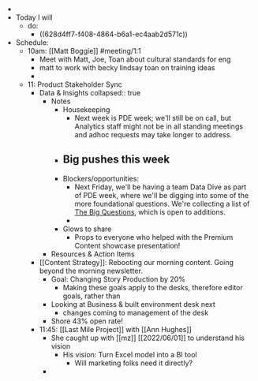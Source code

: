 -
- Today I will
	- do:
		- ((628d4ff7-f408-4864-b6a1-ec4aab2d571c))
- Schedule:
	- 10am: [[Matt Boggie]] #meeting/1:1
		- Meet with Matt, Joe, Toan about cultural standards for eng
		- matt to work with becky lindsay toan on training ideas
		-
	- 11: Product Stakeholder Sync
		- Data & Insights
		  collapsed:: true
			- Notes
				- Housekeeping
					- Next week is PDE week; we'll still be on call, but Analytics staff might not be in all standing meetings and adhoc requests may take longer to address.
				- Big pushes this week
					-
				- Blockers/opportunities:
					- Next Friday, we'll be having a team Data Dive as part of PDE week, where we'll be digging into some of the more foundational questions. We're collecting a list of [The Big Questions](https://docs.google.com/spreadsheets/d/1UrpFHDc_HRdXwicWLIFFuTQY7TvQIWCha-1DaQpoEPE/edit#gid=0), which is open to additions.
					-
				- Glows to share
					- Props to everyone who helped with the Premium Content showcase presentation!
			- Resources & Action Items
		- [[Content Strategy]]: Rebooting our morning content. Going beyond the morning newsletter.
			- Goal: Changing Story Production by 20%
				- Making these goals apply to the desks, therefore editor goals, rather than
			- Looking at Business & built environment desk next
				- changes coming to management of the desk
			- Shore 43% open rate!
		- 11:45: [[Last Mile Project]] with [[Ann Hughes]]
			- She caught up with [[mz]] [[2022/06/01]] to understand his vision
				- His vision: Turn Excel model into a BI tool
					- Will marketing folks need it directly?
			-